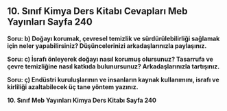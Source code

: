 ## 10. Sınıf Kimya Ders Kitabı Cevapları Meb Yayınları Sayfa 240

**Soru: b) Doğayı korumak, çevresel temizlik ve sürdürülebilirliği sağlamak için neler yapabilirsiniz? Düşüncelerinizi arkadaşlarınızla paylaşınız.**

**Soru: c) İsrafı önleyerek doğayı nasıl korumuş olursunuz? Tasarrufa ve çevre temizliğine nasıl katkıda bulunursunuz? Arkadaşlarınızla tartışınız.**

**Soru: ç) Endüstri kuruluşlarının ve insanların kaynak kullanımını, israfı ve kirliliği azaltabilecek üç tane yöntem yazınız.**

**10. Sınıf Meb Yayınları Kimya Ders Kitabı Sayfa 240**